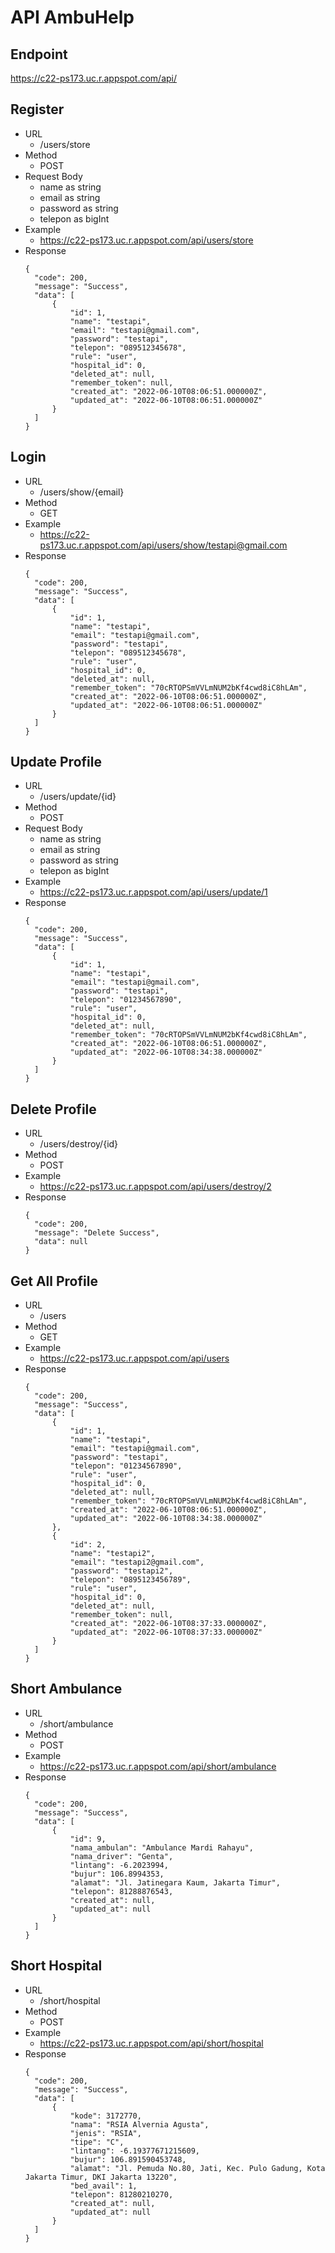 # API AmbuHelp

## Endpoint
https://c22-ps173.uc.r.appspot.com/api/

## Register
* URL 
  * /users/store
* Method
  * POST
* Request Body
  * name as string
  * email as string
  * password as string
  * telepon as bigInt
* Example
  * https://c22-ps173.uc.r.appspot.com/api/users/store
* Response
  ```
  {
    "code": 200,
    "message": "Success",
    "data": [
        {
            "id": 1,
            "name": "testapi",
            "email": "testapi@gmail.com",
            "password": "testapi",
            "telepon": "089512345678",
            "rule": "user",
            "hospital_id": 0,
            "deleted_at": null,
            "remember_token": null,
            "created_at": "2022-06-10T08:06:51.000000Z",
            "updated_at": "2022-06-10T08:06:51.000000Z"
        }
    ]
  }
  ```

## Login
* URL 
  * /users/show/{email}
* Method
  * GET
* Example
  * https://c22-ps173.uc.r.appspot.com/api/users/show/testapi@gmail.com
* Response
  ```
  {
    "code": 200,
    "message": "Success",
    "data": [
        {
            "id": 1,
            "name": "testapi",
            "email": "testapi@gmail.com",
            "password": "testapi",
            "telepon": "089512345678",
            "rule": "user",
            "hospital_id": 0,
            "deleted_at": null,
            "remember_token": "70cRTOPSmVVLmNUM2bKf4cwd8iC8hLAm",
            "created_at": "2022-06-10T08:06:51.000000Z",
            "updated_at": "2022-06-10T08:06:51.000000Z"
        }
    ]
  }
  ```
  
## Update Profile
* URL 
  * /users/update/{id}
* Method
  * POST
* Request Body
  * name as string
  * email as string
  * password as string
  * telepon as bigInt
* Example
  * https://c22-ps173.uc.r.appspot.com/api/users/update/1
* Response
  ```
  {
    "code": 200,
    "message": "Success",
    "data": [
        {
            "id": 1,
            "name": "testapi",
            "email": "testapi@gmail.com",
            "password": "testapi",
            "telepon": "01234567890",
            "rule": "user",
            "hospital_id": 0,
            "deleted_at": null,
            "remember_token": "70cRTOPSmVVLmNUM2bKf4cwd8iC8hLAm",
            "created_at": "2022-06-10T08:06:51.000000Z",
            "updated_at": "2022-06-10T08:34:38.000000Z"
        }
    ]
  }
  ```

## Delete Profile
* URL 
  * /users/destroy/{id}
* Method
  * POST
* Example
  * https://c22-ps173.uc.r.appspot.com/api/users/destroy/2
* Response
  ```
  {
    "code": 200,
    "message": "Delete Success",
    "data": null
  }
  ```
  
## Get All Profile
* URL 
  * /users
* Method
  * GET
* Example
  * https://c22-ps173.uc.r.appspot.com/api/users
* Response
  ```
  {
    "code": 200,
    "message": "Success",
    "data": [
        {
            "id": 1,
            "name": "testapi",
            "email": "testapi@gmail.com",
            "password": "testapi",
            "telepon": "01234567890",
            "rule": "user",
            "hospital_id": 0,
            "deleted_at": null,
            "remember_token": "70cRTOPSmVVLmNUM2bKf4cwd8iC8hLAm",
            "created_at": "2022-06-10T08:06:51.000000Z",
            "updated_at": "2022-06-10T08:34:38.000000Z"
        },
        {
            "id": 2,
            "name": "testapi2",
            "email": "testapi2@gmail.com",
            "password": "testapi2",
            "telepon": "0895123456789",
            "rule": "user",
            "hospital_id": 0,
            "deleted_at": null,
            "remember_token": null,
            "created_at": "2022-06-10T08:37:33.000000Z",
            "updated_at": "2022-06-10T08:37:33.000000Z"
        }
    ]
  }
  ```
  
## Short Ambulance
* URL 
  * /short/ambulance
* Method
  * POST
* Example
  * https://c22-ps173.uc.r.appspot.com/api/short/ambulance
* Response
  ```
  {
    "code": 200,
    "message": "Success",
    "data": [
        {
            "id": 9,
            "nama_ambulan": "Ambulance Mardi Rahayu",
            "nama_driver": "Genta",
            "lintang": -6.2023994,
            "bujur": 106.8994353,
            "alamat": "Jl. Jatinegara Kaum, Jakarta Timur",
            "telepon": 81288876543,
            "created_at": null,
            "updated_at": null
        }
    ]
  }
  ```
  
## Short Hospital
* URL 
  * /short/hospital
* Method
  * POST
* Example
  * https://c22-ps173.uc.r.appspot.com/api/short/hospital
* Response
  ```
  {
    "code": 200,
    "message": "Success",
    "data": [
        {
            "kode": 3172770,
            "nama": "RSIA Alvernia Agusta",
            "jenis": "RSIA",
            "tipe": "C",
            "lintang": -6.19377671215609,
            "bujur": 106.891590453748,
            "alamat": "Jl. Pemuda No.80, Jati, Kec. Pulo Gadung, Kota Jakarta Timur, DKI Jakarta 13220",
            "bed_avail": 1,
            "telepon": 81280210270,
            "created_at": null,
            "updated_at": null
        }
    ]
  }
  ```
